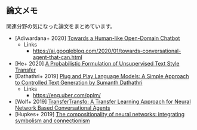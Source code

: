 ## 論文メモ

関連分野の気になった論文をまとめています。

- [Adiwardana+ 2020] [Towards a Human-like Open-Domain Chatbot](https://arxiv.org/abs/2001.09977)
  - Links
    - https://ai.googleblog.com/2020/01/towards-conversational-agent-that-can.html
- [He+ 2020] [A Probabilistic Formulation of Unsupervised Text Style Transfer](https://arxiv.org/abs/2002.03912)
- [Dathathri+ 2019] [Plug and Play Language Models: A Simple Approach to Controlled Text Generation by Sumanth Dathathri](https://arxiv.org/abs/1912.02164)
  - Links
    - https://eng.uber.com/pplm/
- [Wolf+ 2019] [TransferTransfo: A Transfer Learning Approach for Neural Network Based Conversational Agents](https://arxiv.org/abs/1901.08149)
- [Hupkes+ 2019] [The compositionality of neural networks: integrating symbolism and connectionism](https://arxiv.org/abs/1908.08351)